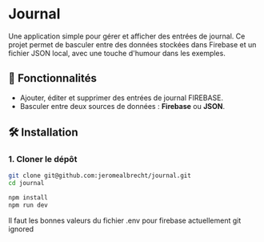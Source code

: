 # Journal

Une application simple pour gérer et afficher des entrées de journal. Ce projet permet de basculer entre des données stockées dans Firebase et un fichier JSON local, avec une touche d'humour dans les exemples.

## 🚀 Fonctionnalités

- Ajouter, éditer et supprimer des entrées de journal FIREBASE.
- Basculer entre deux sources de données : **Firebase** ou **JSON**.

## 🛠️ Installation

### 1. Cloner le dépôt

```bash
git clone git@github.com:jeromealbrecht/journal.git
cd journal

npm install
npm run dev
```

Il faut les bonnes valeurs du fichier .env pour firebase actuellement git ignored
